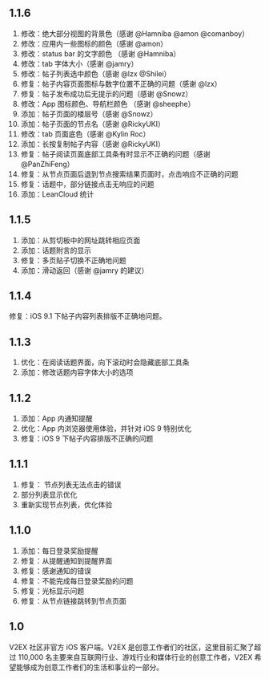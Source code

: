 ## 1.1.6
1. 修改：绝大部分视图的背景色（感谢 @Hamniba @amon @comanboy）
2. 修改：应用内一些图标的颜色（感谢 @amon）
3. 修改：status bar 的文字颜色 （感谢 @Hamniba）
4. 修改：tab 字体大小（感谢 @jamry）
5. 修改：帖子列表选中颜色（感谢 @lzx @Shilei）
6. 修复：帖子内容页面图标与数字位置不正确的问题（感谢 @lzx）
7. 修复：帖子发布成功后无提示的问题（感谢 @Snowz）
8. 修改：App 图标颜色、导航栏颜色 （感谢 @sheephe）
9. 添加：帖子页面的楼层号（感谢 @Snowz）
10. 添加：帖子页面的节点名（感谢 @RickyUKI）
11. 修改：tab 页面底色（感谢 @Kylin Roc）
12. 添加：长按复制帖子内容（感谢 @RickyUKI）
13. 修复：帖子阅读页面底部工具条有时显示不正确的问题（感谢 @PanZhiFeng）
14. 修复：从节点页面后退到节点搜索结果页面时，点击响应不正确的问题
15. 修复：话题中，部分链接点击无响应的问题
16. 添加：LeanCloud 统计

## 1.1.5
1. 添加：从剪切板中的网址跳转相应页面
2. 添加：话题附言的显示
3. 修复：多页贴子切换不正确地问题
4. 添加：滑动返回（感谢 @jamry 的建议）

## 1.1.4
修复：iOS 9.1 下帖子内容列表排版不正确地问题。

## 1.1.3
1. 优化：在阅读话题界面，向下滚动时会隐藏底部工具条
2. 添加：修改话题内容字体大小的选项

## 1.1.2

1. 添加：App 内通知提醒
2. 优化：App 内浏览器使用体验，并针对 iOS 9 特别优化
3. 修复：iOS 9 下帖子内容排版不正确的问题

## 1.1.1

1. 修复： 节点列表无法点击的错误
2. 部分列表显示优化
3. 重新实现节点列表，优化体验

## 1.1.0

1. 添加：每日登录奖励提醒
2. 修复：从提醒通知到提醒界面
3. 修复：感谢通知的错误
4. 修复：不能完成每日登录奖励的问题
5. 修复：光标显示问题
6. 修复：从节点链接跳转到节点页面


## 1.0

V2EX 社区非官方 iOS 客户端。V2EX 是创意工作者们的社区，这里目前汇聚了超过 110,000 名主要来自互联网行业、游戏行业和媒体行业的创意工作者，V2EX 希望能够成为创意工作者们的生活和事业的一部分。